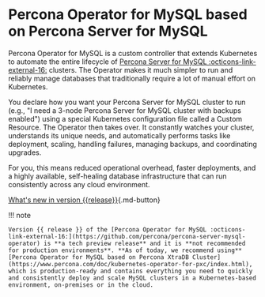 # Percona Operator for MySQL based on Percona Server for MySQL

Percona Operator for MySQL is a custom controller that extends Kubernetes to automate the entire lifecycle of [Percona Server for MySQL :octicons-link-external-16:](https://www.percona.com/doc/percona-server/LATEST/index.html) clusters. The Operator makes it much simpler to run and reliably manage databases that traditionally require a lot of manual effort on Kubernetes.

You declare how you want your Percona Server for MySQL cluster to run (e.g., "I need a 3-node Percona Server for MySQL cluster with backups enabled") using a special Kubernetes configuration file called a Custom Resource. The Operator then takes over. It constantly watches your cluster, understands its unique needs, and automatically performs tasks like deployment, scaling, handling failures, managing backups, and coordinating upgrades.

For you, this means reduced operational overhead, faster deployments, and a highly available, self-healing database infrastructure that can run consistently across any cloud environment.

[What's new in version {{release}}](ReleaseNotes/Kubernetes-Operator-for-PS-RN0.10.0.md){.md-button}


!!! note

    Version {{ release }} of the [Percona Operator for MySQL :octicons-link-external-16:](https://github.com/percona/percona-server-mysql-operator) is **a tech preview release** and it is **not recommended for production environments**. **As of today, we recommend using** [Percona Operator for MySQL based on Percona XtraDB Cluster](https://www.percona.com/doc/kubernetes-operator-for-pxc/index.html), which is production-ready and contains everything you need to quickly and consistently deploy and scale MySQL clusters in a Kubernetes-based environment, on-premises or in the cloud.


